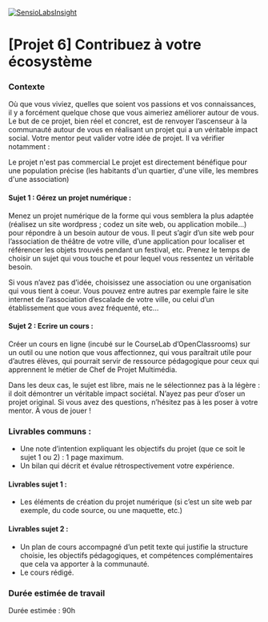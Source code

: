 [![SensioLabsInsight](https://insight.sensiolabs.com/projects/c2163eec-437b-489d-8e6a-d01915a6df49/big.png)](https://insight.sensiolabs.com/projects/c2163eec-437b-489d-8e6a-d01915a6df49)

[Projet 6] Contribuez à votre écosystème
==============================================

### Contexte

Où que vous viviez, quelles que soient vos passions et vos connaissances, il y a forcément quelque chose que vous aimeriez améliorer autour de vous. Le but de ce projet, bien réel et concret, est de renvoyer l’ascenseur à la communauté autour de vous en réalisant un projet qui a un véritable impact social.
Votre mentor peut valider votre idée de projet. Il va vérifier notamment :

Le projet n'est pas commercial
Le projet est directement bénéfique pour une population précise (les habitants d'un quartier, d'une ville, les membres d'une association)

#### Sujet 1 : Gérez un projet numérique :

Menez un projet numérique de la forme qui vous semblera la plus adaptée (réalisez un site wordpress ; codez un site web, ou application mobile…) pour répondre à un besoin autour de vous. Il peut s’agir d’un site web pour l’association de théâtre de votre ville, d’une application pour localiser et référencer les objets trouvés pendant un festival, etc. Prenez le temps de choisir un sujet qui vous touche et pour lequel vous ressentez un véritable besoin.

Si vous n’avez pas d’idée, choisissez une association ou une organisation qui vous tient à coeur. Vous pouvez entre autres par exemple faire le site internet de l’association d’escalade de votre ville, ou celui d’un établissement que vous avez fréquenté, etc…

#### Sujet 2 : Ecrire un cours :

Créer un cours en ligne (incubé sur le CourseLab d’OpenClassrooms) sur un outil ou une notion que vous affectionnez, qui vous paraîtrait utile pour d’autres élèves, qui pourrait servir de ressource pédagogique pour ceux qui apprennent le métier de Chef de Projet Multimédia.

Dans les deux cas, le sujet est libre, mais ne le sélectionnez pas à la légère : il doit démontrer un véritable impact sociétal. N’ayez pas peur d’oser un projet original. Si vous avez des questions, n’hésitez pas à les poser à votre mentor. À vous de jouer !

### Livrables communs :
- Une note d’intention expliquant les objectifs du projet (que ce soit le sujet 1 ou 2) : 1 page maximum.
- Un bilan qui décrit et évalue rétrospectivement votre expérience.

#### Livrables sujet 1 :

- Les éléments de création du projet numérique (si c’est un site web par exemple, du code source, ou une maquette, etc.)

#### Livrables sujet 2 :
- Un plan de cours accompagné d’un petit texte qui justifie la structure choisie, les objectifs pédagogiques, et compétences complémentaires que cela va apporter à la communauté.
- Le cours rédigé.

### Durée estimée de travail

Durée estimée : 90h
